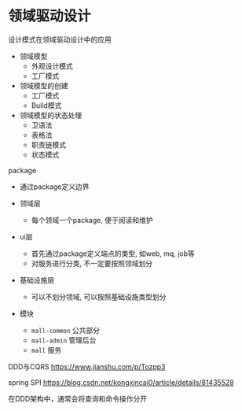 # 领域驱动设计

设计模式在领域驱动设计中的应用

- 领域模型
  - 外观设计模式
  - 工厂模式
- 领域模型的创建
  - 工厂模式
  - Build模式
- 领域模型的状态处理
  - 卫语法
  - 表格法
  - 职责链模式
  - 状态模式
  
package
- 通过package定义边界
- 领域层
  - 每个领域一个package, 便于阅读和维护
- ui层
  - 首先通过package定义端点的类型, 如web, mq, job等
  - 对服务进行分类, 不一定要按照领域划分
- 基础设施层
  - 可以不划分领域, 可以按照基础设施类型划分
  
- 模块
  - `mall-common` 公共部分
  - `mall-admin` 管理后台
  - `mall` 服务
  
DDD与CQRS https://www.jianshu.com/p/Tozpp3

spring SPI https://blog.csdn.net/kongxincai0/article/details/81435528

在DDD架构中，通常会将查询和命令操作分开



